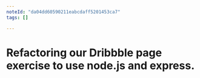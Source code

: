 ```yaml
---
noteId: "da04dd60590211eabcdaff5201453ca7"
tags: []

---
```


# Refactoring our Dribbble page exercise to use node.js and express. 